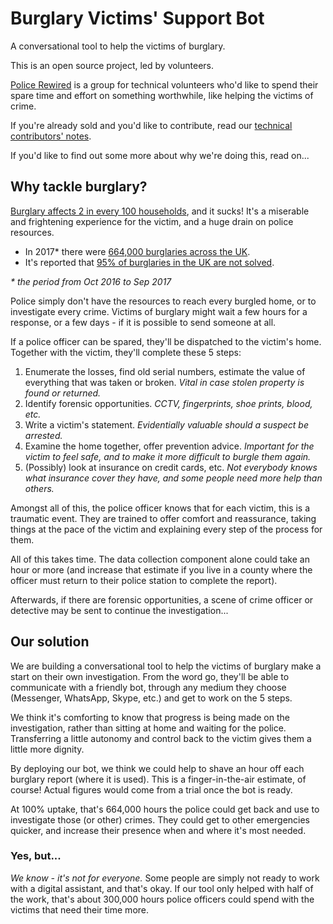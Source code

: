 # Burglary Victims' Support Bot

A conversational tool to help the victims of burglary.

This is an open source project, led by volunteers.

[Police Rewired](https://policerewired.org) is a group for technical volunteers who'd like to spend their spare time and effort on something worthwhile, like helping the victims of crime.

If you're already sold and you'd like to contribute, read our [technical contributors' notes](CONTRIBUTE.md).

If you'd like to find out some more about why we're doing this, read on...

## Why tackle burglary?

[Burglary affects 2 in every 100 households](https://www.ons.gov.uk/peoplepopulationandcommunity/crimeandjustice/articles/overviewofburglaryandotherhouseholdtheft/englandandwales), and it sucks! It's a miserable and frightening experience for the victim, and a huge drain on police resources.

* In 2017* there were [664,000 burglaries across the UK](https://www.ons.gov.uk/peoplepopulationandcommunity/crimeandjustice/bulletins/crimeinenglandandwales/yearendingseptember2017#overview-of-crime).
* It's reported that [95% of burglaries in the UK are not solved](https://www.theguardian.com/uk-news/2018/jun/17/figures-less-than-5-of-burglaries-and-robberies-in-uk-solved).

_* the period from Oct 2016 to Sep 2017_

Police simply don't have the resources to reach every burgled home, or to investigate every crime. Victims of burglary might wait a few hours for a response, or a few days - if it is possible to send someone at all.

If a police officer can be spared, they'll be dispatched to the victim's home. Together with the victim, they'll complete these 5 steps:

1. Enumerate the losses, find old serial numbers, estimate the value of everything that was taken or broken. _Vital in case stolen property is found or returned._
2. Identify forensic opportunities. _CCTV, fingerprints, shoe prints, blood, etc._
3. Write a victim's statement. _Evidentially valuable should a suspect be arrested._
4. Examine the home together, offer prevention advice. _Important for the victim to feel safe, and to make it more difficult to burgle them again._
5. (Possibly) look at insurance on credit cards, etc. _Not everybody knows what insurance cover they have, and some people need more help than others._

Amongst all of this, the police officer knows that for each victim, this is a traumatic event. They are trained to offer comfort and reassurance, taking things at the pace of the victim and explaining every step of the process for them.

All of this takes time. The data collection component alone could take an hour or more (and increase that estimate if you live in a county where the officer must return to their police station to complete the report).

Afterwards, if there are forensic opportunities, a scene of crime officer or detective may be sent to continue the investigation...

## Our solution

We are building a conversational tool to help the victims of burglary make a start on their own investigation. From the word go, they'll be able to communicate with a friendly bot, through any medium they choose (Messenger, WhatsApp, Skype, etc.) and get to work on the 5 steps.

We think it's comforting to know that progress is being made on the investigation, rather than sitting at home and waiting for the police. Transferring a little autonomy and control back to the victim gives them a little more dignity.

By deploying our bot, we think we could help to shave an hour off each burglary report (where it is used). This is a finger-in-the-air estimate, of course! Actual figures would come from a trial once the bot is ready.

At 100% uptake, that's 664,000 hours the police could get back and use to investigate those (or other) crimes. They could get to other emergencies quicker, and increase their presence when and where it's most needed.

### Yes, but...

_We know - it's not for everyone._ Some people are simply not ready to work with a digital assistant, and that's okay. If our tool only helped with half of the work, that's about 300,000 hours police officers could spend with the victims that need their time more.

